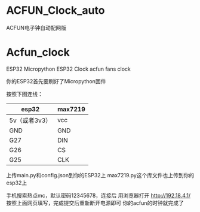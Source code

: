 # ACFUN_Clock_auto
ACFUN电子钟自动配网版

# Acfun_clock
ESP32 Micropython ESP32 Clock acfun fans clock


你的ESP32首先要刷好了Micropython固件


按照下图连线：  

|esp32 |    max7219  |
|----|----|
|5v（或者3v3）| vcc|  
|GND   |GND|  
|G27   |DIN|  
|G26  |CS|  
|G25| CLK|  



上传main.py和config.json到你的ESP32上
max7219.py这个库文件也上传到你的esp32上


手机搜索热点mc，默认密码12345678，连接后 用浏览器打开 http://192.18.4.1/ 按照上面网页填写，完成提交后重新断开电源即可
你的acfun的时钟就完成了

